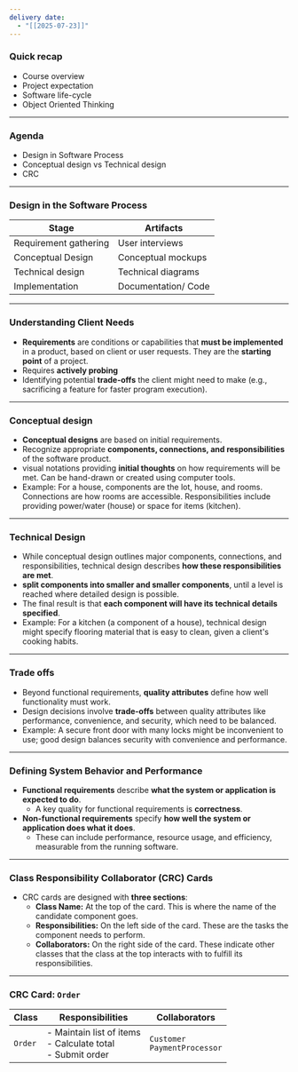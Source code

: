 ```yaml
---
delivery date:
  - "[[2025-07-23]]"
---
```

### Quick recap
- Course overview
- Project expectation
- Software life-cycle
- Object Oriented Thinking
---
### Agenda
- Design in Software Process
- Conceptual design vs Technical design 
- CRC
---


### Design in the Software Process

| Stage                 | Artifacts           |
| --------------------- | ------------------- |
| Requirement gathering | User interviews     |
| Conceptual Design     | Conceptual mockups  |
| Technical design      | Technical diagrams  |
| Implementation        | Documentation/ Code |

---
### Understanding Client Needs

- **Requirements** are conditions or capabilities that **must be implemented** in a product, based on client or user requests. They are the **starting point** of a project.
- Requires **actively probing**
- Identifying potential **trade-offs** the client might need to make (e.g., sacrificing a feature for faster program execution).

---
### Conceptual design

- **Conceptual designs** are based on initial requirements.
- Recognize appropriate **components, connections, and responsibilities** of the software product.
- visual notations providing **initial thoughts** on how requirements will be met.  Can be hand-drawn or created using computer tools.
- Example: For a house, components are the lot, house, and rooms. Connections are how rooms are accessible. Responsibilities include providing power/water (house) or space for items (kitchen). 
---

### Technical Design

- While conceptual design outlines major components, connections, and responsibilities, technical design describes **how these responsibilities are met**.
- **split components into smaller and smaller components**, until a level is reached where detailed design is possible.
- The final result is that **each component will have its technical details specified**.
- Example: For a kitchen (a component of a house), technical design might specify flooring material that is easy to clean, given a client's cooking habits.

---
### Trade offs

- Beyond functional requirements, **quality attributes** define how well functionality must work.
- Design decisions involve **trade-offs** between quality attributes like performance, convenience, and security, which need to be balanced.
- Example: A secure front door with many locks might be inconvenient to use; good design balances security with convenience and performance.
---
### Defining System Behavior and Performance

- **Functional requirements** describe **what the system or application is expected to do**.
    - A key quality for functional requirements is **correctness**.
- **Non-functional requirements** specify **how well the system or application does what it does**.
    - These can include performance, resource usage, and efficiency, measurable from the running software.
---

### Class Responsibility Collaborator (CRC) Cards

- CRC cards are designed with **three sections**:
    - **Class Name:** At the top of the card. This is where the name of the candidate component goes.
    - **Responsibilities:** On the left side of the card. These are the tasks the component needs to perform.
    - **Collaborators:** On the right side of the card. These indicate other classes that the class at the top interacts with to fulfill its responsibilities.
---

### CRC Card: `Order`

| Class   | Responsibilities                                                | Collaborators                    |
| ------- | --------------------------------------------------------------- | -------------------------------- |
| `Order` | - Maintain list of items<br>- Calculate total<br>- Submit order | `Customer`<br>`PaymentProcessor` |
